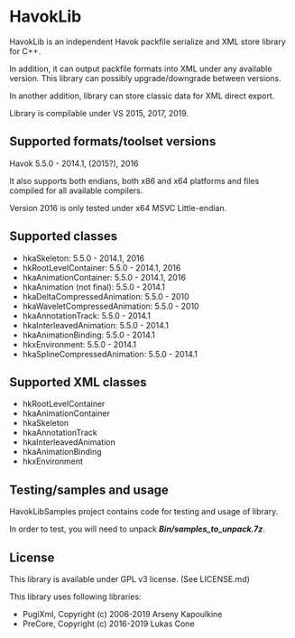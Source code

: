 # HavokLib
HavokLib is an independent Havok packfile serialize and XML store library for C++.

In addition, it can output packfile formats into XML under any available version. This library can possibly upgrade/downgrade between versions.

In another addition, library can store classic data for XML direct export.

Library is compilable under VS 2015, 2017, 2019.

## Supported formats/toolset versions
Havok 5.5.0 - 2014.1, (2015?), 2016

It also supports both endians, both x86 and x64 platforms and files compiled for all available compilers.

Version 2016 is only tested under x64 MSVC Little-endian.

## Supported classes
* hkaSkeleton: 5.5.0 - 2014.1, 2016
* hkRootLevelContainer: 5.5.0 - 2014.1, 2016
* hkaAnimationContainer: 5.5.0 - 2014.1, 2016
* hkaAnimation (not final): 5.5.0 - 2014.1
* hkaDeltaCompressedAnimation: 5.5.0 - 2010
* hkaWaveletCompressedAnimation: 5.5.0 - 2010
* hkaAnnotationTrack: 5.5.0 - 2014.1
* hkaInterleavedAnimation: 5.5.0 - 2014.1
* hkaAnimationBinding: 5.5.0 - 2014.1
* hkxEnvironment: 5.5.0 - 2014.1
* hkaSplineCompressedAnimation: 5.5.0 - 2014.1

## Supported XML classes
* hkRootLevelContainer
* hkaAnimationContainer
* hkaSkeleton
* hkaAnnotationTrack
* hkaInterleavedAnimation
* hkaAnimationBinding
* hkxEnvironment

## Testing/samples and usage
HavokLibSamples project contains code for testing and usage of library.

In order to test, you will need to unpack ***Bin/samples_to_unpack.7z***.

## License
This library is available under GPL v3 license. (See LICENSE.md)

This library uses following libraries:

* PugiXml, Copyright (c) 2006-2019 Arseny Kapoulkine
* PreCore, Copyright (c) 2016-2019 Lukas Cone
